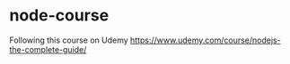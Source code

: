 # node-course
Following this course on Udemy https://www.udemy.com/course/nodejs-the-complete-guide/ 
